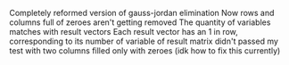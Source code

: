 Completely reformed version of gauss-jordan elimination
Now rows and columns full of zeroes aren't getting removed
The quantity of variables matches with result vectors
Each result vector has an 1 in row, corresponding to its number of variable of result matrix
didn't passed my test with two columns filled only with zeroes (idk how to fix this currently)

